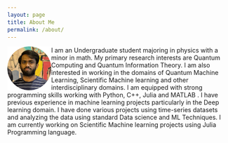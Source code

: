 ```yaml
---
layout: page
title: About Me
permalink: /about/
---
```


 
<img align="left" width="100" height="100" src="https://github.com/sandeshkatakam/My-Machine_learning-Blog/blob/master/images/profilepicround.png">
I am an Undergraduate student majoring in physics with a minor in math. My primary research interests are Quantum Computing and Quantum Information Theory. I am also interested in working in the domains of Quantum Machine Learning, Scientific Machine learning and other interdisciplinary domains. I am equipped with strong programming skills working with Python, C++, Julia and MATLAB . I have previous experience in machine learning projects particularly in the Deep learning domain. I have done various projects using time-series datasets and analyzing the data using standard Data science and ML Techniques. I am currently working on Scientific Machine learning projects using Julia Programming language.

[^1]:a blogging platform that natively supports Jupyter notebooks in addition to other formats.
